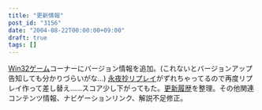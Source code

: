 ```yaml
---
title: "更新情報"
post_id: "3156"
date: "2004-08-22T00:00:00+09:00"
draft: true
tags: []
---
```



[Win32ゲーム](https://danmaq.com/category/products/apps)コーナーにバージョン情報を追加。(これないとバージョンアップ告知しても分かりづらいがな…) [永夜抄リプレイ](https://danmaq.com/th_replay)がずれちゃってるので再度リプレイ作って差し替え……スコア少し下がってもた。[更新履歴](https://danmaq.com/category/release)を整理。その他関連コンテンツ情報、ナビゲーションリンク、解説不足修正。
